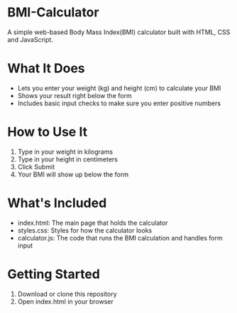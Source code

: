 # BMI-Calculator
A simple web-based Body Mass Index(BMI) calculator built with HTML, CSS and JavaScript.

# What It Does
- Lets you enter your weight (kg) and height (cm) to calculate your BMI
- Shows your result right below the form
- Includes basic input checks to make sure you enter positive numbers

# How to Use It
1. Type in your weight in kilograms
2. Type in your height in centimeters
3. Click Submit
4. Your BMI will show up below the form

# What's Included
- index.html: The main page that holds the calculator
- styles.css: Styles for how the calculator looks
- calculator.js: The code that runs the BMI calculation and handles form input

# Getting Started
1. Download or clone this repository
2. Open index.html in your browser
